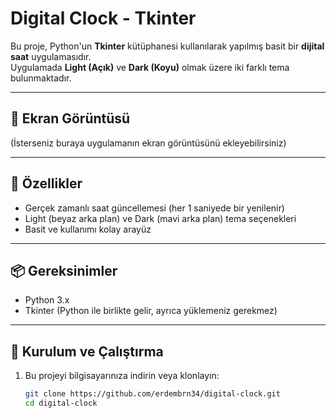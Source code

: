 # Digital Clock - Tkinter

Bu proje, Python'un **Tkinter** kütüphanesi kullanılarak yapılmış basit bir **dijital saat** uygulamasıdır.  
Uygulamada **Light (Açık)** ve **Dark (Koyu)** olmak üzere iki farklı tema bulunmaktadır.

---

## 📸 Ekran Görüntüsü
(İsterseniz buraya uygulamanın ekran görüntüsünü ekleyebilirsiniz)

---

## 🚀 Özellikler
- Gerçek zamanlı saat güncellemesi (her 1 saniyede bir yenilenir)
- Light (beyaz arka plan) ve Dark (mavi arka plan) tema seçenekleri
- Basit ve kullanımı kolay arayüz

---

## 📦 Gereksinimler
- Python 3.x  
- Tkinter (Python ile birlikte gelir, ayrıca yüklemeniz gerekmez)

---

## 🔧 Kurulum ve Çalıştırma
1. Bu projeyi bilgisayarınıza indirin veya klonlayın:
   ```bash
   git clone https://github.com/erdembrn34/digital-clock.git
   cd digital-clock
